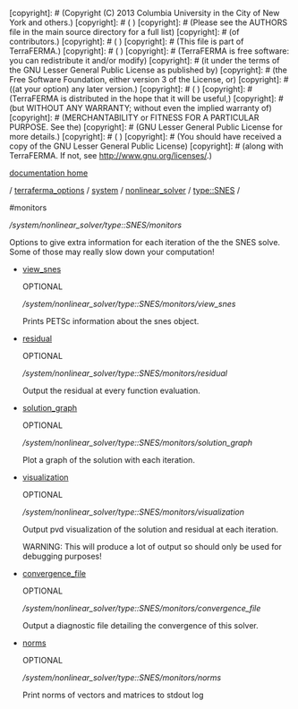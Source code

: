 [copyright]: # (Copyright (C) 2013 Columbia University in the City of New York and others.)
[copyright]: # ( )
[copyright]: # (Please see the AUTHORS file in the main source directory for a full list)
[copyright]: # (of contributors.)
[copyright]: # ( )
[copyright]: # (This file is part of TerraFERMA.)
[copyright]: # ( )
[copyright]: # (TerraFERMA is free software: you can redistribute it and/or modify)
[copyright]: # (it under the terms of the GNU Lesser General Public License as published by)
[copyright]: # (the Free Software Foundation, either version 3 of the License, or)
[copyright]: # ((at your option) any later version.)
[copyright]: # ( )
[copyright]: # (TerraFERMA is distributed in the hope that it will be useful,)
[copyright]: # (but WITHOUT ANY WARRANTY; without even the implied warranty of)
[copyright]: # (MERCHANTABILITY or FITNESS FOR A PARTICULAR PURPOSE. See the)
[copyright]: # (GNU Lesser General Public License for more details.)
[copyright]: # ( )
[copyright]: # (You should have received a copy of the GNU Lesser General Public License)
[copyright]: # (along with TerraFERMA. If not, see <http://www.gnu.org/licenses/>.)

[documentation home](Documentation)

/ [terraferma_options](../../../../terraferma_options) / [system](../../../system) / [nonlinear_solver](../../nonlinear_solver) / [type::SNES](../type__SNES) /

#monitors

*/system/nonlinear_solver/type::SNES/monitors*

Options to give extra information for each iteration of the
the SNES solve. Some of those may really slow down your computation!

* [view_snes](monitors/view_snes "child")

    OPTIONAL 

    */system/nonlinear_solver/type::SNES/monitors/view_snes*

    Prints PETSc information about the snes object.

* [residual](monitors/residual "child")

    OPTIONAL 

    */system/nonlinear_solver/type::SNES/monitors/residual*

    Output the residual at every function evaluation.

* [solution_graph](monitors/solution_graph "child")

    OPTIONAL 

    */system/nonlinear_solver/type::SNES/monitors/solution_graph*

    Plot a graph of the solution with each iteration.

* [visualization](monitors/visualization "child")

    OPTIONAL 

    */system/nonlinear_solver/type::SNES/monitors/visualization*

    Output pvd visualization of the solution and residual at each iteration.
    
    WARNING: This will produce a lot of output so should only be used for debugging purposes!

* [convergence_file](monitors/convergence_file "child")

    OPTIONAL 

    */system/nonlinear_solver/type::SNES/monitors/convergence_file*

    Output a diagnostic file detailing the convergence of this solver.

* [norms](monitors/norms "child")

    OPTIONAL 

    */system/nonlinear_solver/type::SNES/monitors/norms*

    Print norms of vectors and matrices to stdout log

[autogenerated]: # (This file was automatically generated from the schema file:/home/cwilson/repos/github/TerraFERMA/TerraFERMA/buckettools/schemas/solvers.rng.)

